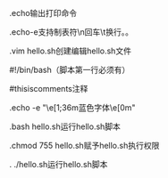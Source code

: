 .echo输出打印命令

.echo-e支持制表符\n回车\t换行。。

.vim hello.sh创建编辑hello.sh文件

\#!/bin/bash（脚本第一行必须有）

\#thisiscomments注释

.echo -e "\e\[1;36m蓝色字体\e\[0m"



.bash hello.sh运行hello.sh脚本

.chmod 755 hello.sh赋予hello.sh执行权限

. ./hello.sh运行hello.sh脚本

